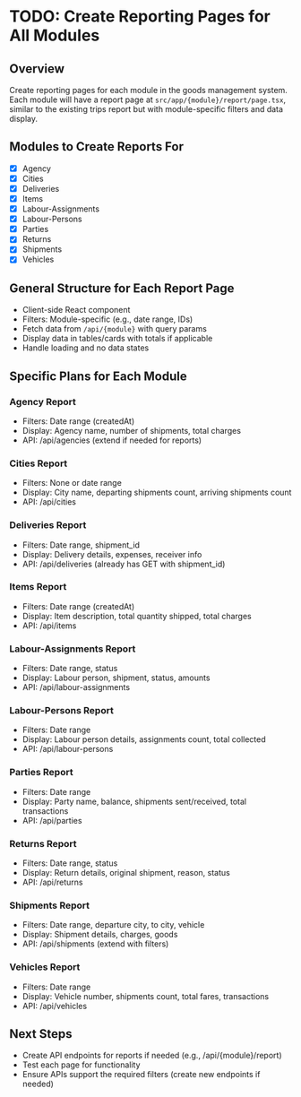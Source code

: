 # TODO: Create Reporting Pages for All Modules

## Overview
Create reporting pages for each module in the goods management system. Each module will have a report page at `src/app/{module}/report/page.tsx`, similar to the existing trips report but with module-specific filters and data display.

## Modules to Create Reports For
- [x] Agency
- [x] Cities
- [x] Deliveries
- [x] Items
- [x] Labour-Assignments
- [x] Labour-Persons
- [x] Parties
- [x] Returns
- [x] Shipments
- [x] Vehicles

## General Structure for Each Report Page
- Client-side React component
- Filters: Module-specific (e.g., date range, IDs)
- Fetch data from `/api/{module}` with query params
- Display data in tables/cards with totals if applicable
- Handle loading and no data states

## Specific Plans for Each Module

### Agency Report
- Filters: Date range (createdAt)
- Display: Agency name, number of shipments, total charges
- API: /api/agencies (extend if needed for reports)

### Cities Report
- Filters: None or date range
- Display: City name, departing shipments count, arriving shipments count
- API: /api/cities

### Deliveries Report
- Filters: Date range, shipment_id
- Display: Delivery details, expenses, receiver info
- API: /api/deliveries (already has GET with shipment_id)

### Items Report
- Filters: Date range (createdAt)
- Display: Item description, total quantity shipped, total charges
- API: /api/items

### Labour-Assignments Report
- Filters: Date range, status
- Display: Labour person, shipment, status, amounts
- API: /api/labour-assignments

### Labour-Persons Report
- Filters: Date range
- Display: Labour person details, assignments count, total collected
- API: /api/labour-persons

### Parties Report
- Filters: Date range
- Display: Party name, balance, shipments sent/received, total transactions
- API: /api/parties

### Returns Report
- Filters: Date range, status
- Display: Return details, original shipment, reason, status
- API: /api/returns

### Shipments Report
- Filters: Date range, departure city, to city, vehicle
- Display: Shipment details, charges, goods
- API: /api/shipments (extend with filters)

### Vehicles Report
- Filters: Date range
- Display: Vehicle number, shipments count, total fares, transactions
- API: /api/vehicles

## Next Steps
- Create API endpoints for reports if needed (e.g., /api/{module}/report)
- Test each page for functionality
- Ensure APIs support the required filters (create new endpoints if needed)
